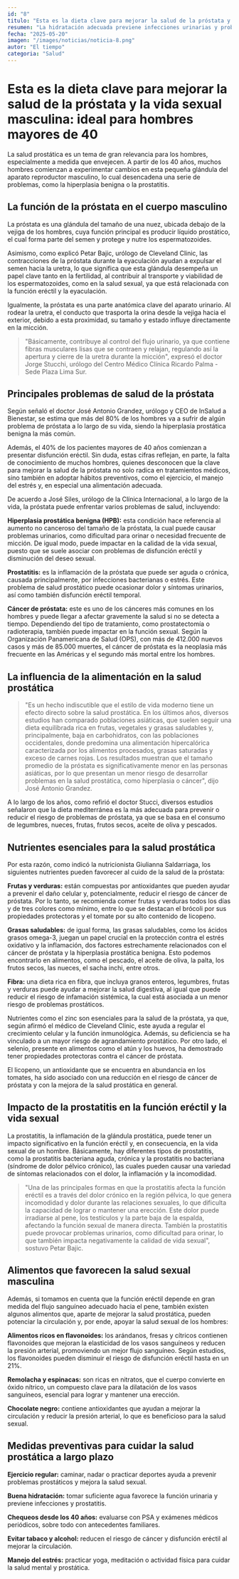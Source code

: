 ```yaml
---
id: "8"
titulo: "Esta es la dieta clave para mejorar la salud de la próstata y la vida sexual..."
resumen: "La hidratación adecuada previene infecciones urinarias y problemas como la prostatitis."
fecha: "2025-05-20"
imagen: "/images/noticias/noticia-8.png"
autor: "El tiempo"
categoria: "Salud"
---
```


# Esta es la dieta clave para mejorar la salud de la próstata y la vida sexual masculina: ideal para hombres mayores de 40

La salud prostática es un tema de gran relevancia para los hombres, especialmente a medida que envejecen. A partir de los 40 años, muchos hombres comienzan a experimentar cambios en esta pequeña glándula del aparato reproductor masculino, lo cual desencadena una serie de problemas, como la hiperplasia benigna o la prostatitis.

## La función de la próstata en el cuerpo masculino

La próstata es una glándula del tamaño de una nuez, ubicada debajo de la vejiga de los hombres, cuya función principal es producir líquido prostático, el cual forma parte del semen y protege y nutre los espermatozoides. 

Asimismo, como explicó Petar Bajic, urólogo de Cleveland Clinic, las contracciones de la próstata durante la eyaculación ayudan a expulsar el semen hacia la uretra, lo que significa que esta glándula desempeña un papel clave tanto en la fertilidad, al contribuir al transporte y viabilidad de los espermatozoides, como en la salud sexual, ya que está relacionada con la función eréctil y la eyaculación.

Igualmente, la próstata es una parte anatómica clave del aparato urinario. Al rodear la uretra, el conducto que trasporta la orina desde la vejiga hacia el exterior, debido a esta proximidad, su tamaño y estado influye directamente en la micción. 

> "Básicamente, contribuye al control del flujo urinario, ya que contiene fibras musculares lisas que se contraen y relajan, regulando así la apertura y cierre de la uretra durante la micción", expresó el doctor Jorge Stucchi, urólogo del Centro Médico Clínica Ricardo Palma - Sede Plaza Lima Sur.

## Principales problemas de salud de la próstata

Según señaló el doctor José Antonio Grandez, urólogo y CEO de InSalud a Bienestar, se estima que más del 80% de los hombres va a sufrir de algún problema de próstata a lo largo de su vida, siendo la hiperplasia prostática benigna la más común. 

Además, el 40% de los pacientes mayores de 40 años comienzan a presentar disfunción eréctil. Sin duda, estas cifras reflejan, en parte, la falta de conocimiento de muchos hombres, quienes desconocen que la clave para mejorar la salud de la próstata no solo radica en tratamientos médicos, sino también en adoptar hábitos preventivos, como el ejercicio, el manejo del estrés y, en especial una alimentación adecuada.

De acuerdo a José Siles, urólogo de la Clínica Internacional, a lo largo de la vida, la próstata puede enfrentar varios problemas de salud, incluyendo:

**Hiperplasia prostática benigna (HPB):** esta condición hace referencia al aumento no canceroso del tamaño de la próstata, la cual puede causar problemas urinarios, como dificultad para orinar o necesidad frecuente de micción. De igual modo, puede impactar en la calidad de la vida sexual, puesto que se suele asociar con problemas de disfunción eréctil y disminución del deseo sexual.

**Prostatitis:** es la inflamación de la próstata que puede ser aguda o crónica, causada principalmente, por infecciones bacterianas o estrés. Este problema de salud prostático puede ocasionar dolor y síntomas urinarios, así como también disfunción eréctil temporal.

**Cáncer de próstata:** este es uno de los cánceres más comunes en los hombres y puede llegar a afectar gravemente la salud si no se detecta a tiempo. Dependiendo del tipo de tratamiento, como prostatectomía o radioterapia, también puede impactar en la función sexual. Según la Organización Panamericana de Salud (OPS), con más de 412.000 nuevos casos y más de 85.000 muertes, el cáncer de próstata es la neoplasia más frecuente en las Américas y el segundo más mortal entre los hombres.

## La influencia de la alimentación en la salud prostática

> "Es un hecho indiscutible que el estilo de vida moderno tiene un efecto directo sobre la salud prostática. En los últimos años, diversos estudios han comparado poblaciones asiáticas, que suelen seguir una dieta equilibrada rica en frutas, vegetales y grasas saludables y, principalmente, baja en carbohidratos, con las poblaciones occidentales, donde predomina una alimentación hipercalórica caracterizada por los alimentos procesados, grasas saturadas y exceso de carnes rojas. Los resultados muestran que el tamaño promedio de la próstata es significativamente menor en las personas asiáticas, por lo que presentan un menor riesgo de desarrollar problemas en la salud prostática, como hiperplasia o cáncer", dijo José Antonio Grandez.

A lo largo de los años, como refirió el doctor Stucci, diversos estudios señalaron que la dieta mediterránea es la más adecuada para prevenir o reducir el riesgo de problemas de próstata, ya que se basa en el consumo de legumbres, nueces, frutas, frutos secos, aceite de oliva y pescados.

## Nutrientes esenciales para la salud prostática

Por esta razón, como indicó la nutricionista Giulianna Saldarriaga, los siguientes nutrientes pueden favorecer al cuido de la salud de la próstata:

**Frutas y verduras:** están compuestas por antioxidantes que pueden ayudar a prevenir el daño celular y, potencialmente, reducir el riesgo de cáncer de próstata. Por lo tanto, se recomienda comer frutas y verduras todos los días y de tres colores como mínimo, entre lo que se destacan el brócoli por sus propiedades protectoras y el tomate por su alto contenido de licopeno.

**Grasas saludables:** de igual forma, las grasas saludables, como los ácidos grasos omega-3, juegan un papel crucial en la protección contra el estrés oxidativo y la inflamación, dos factores estrechamente relacionados con el cáncer de próstata y la hiperplasia prostática benigna. Esto podemos encontrarlo en alimentos, como el pescado, el aceite de oliva, la palta, los frutos secos, las nueces, el sacha inchi, entre otros.

**Fibra:** una dieta rica en fibra, que incluya granos enteros, legumbres, frutas y verduras puede ayudar a mejorar la salud digestiva, al igual que puede reducir el riesgo de infamación sistémica, la cual está asociada a un menor riesgo de problemas prostáticos.

Nutrientes como el zinc son esenciales para la salud de la próstata, ya que, según afirmó el médico de Cleveland Clinic, este ayuda a regular el crecimiento celular y la función inmunológica. Además, su deficiencia se ha vinculado a un mayor riesgo de agrandamiento prostático. Por otro lado, el selenio, presente en alimentos como el atún y los huevos, ha demostrado tener propiedades protectoras contra el cáncer de próstata.

El licopeno, un antioxidante que se encuentra en abundancia en los tomates, ha sido asociado con una reducción en el riesgo de cáncer de próstata y con la mejora de la salud prostática en general.

## Impacto de la prostatitis en la función eréctil y la vida sexual

La prostatitis, la inflamación de la glándula prostática, puede tener un impacto significativo en la función eréctil y, en consecuencia, en la vida sexual de un hombre. Básicamente, hay diferentes tipos de prostatitis, como la prostatitis bacteriana aguda, crónica y la prostatitis no bacteriana (síndrome de dolor pélvico crónico), las cuales pueden causar una variedad de síntomas relacionados con el dolor, la inflamación y la incomodidad.

> "Una de las principales formas en que la prostatitis afecta la función eréctil es a través del dolor crónico en la región pélvica, lo que genera incomodidad y dolor durante las relaciones sexuales, lo que dificulta la capacidad de lograr o mantener una erección. Este dolor puede irradiarse al pene, los testículos y la parte baja de la espalda, afectando la función sexual de manera directa. También la prostatitis puede provocar problemas urinarios, como dificultad para orinar, lo que también impacta negativamente la calidad de vida sexual", sostuvo Petar Bajic.

## Alimentos que favorecen la salud sexual masculina

Además, si tomamos en cuenta que la función eréctil depende en gran medida del flujo sanguíneo adecuado hacia el pene, también existen algunos alimentos que, aparte de mejorar la salud prostática, pueden potenciar la circulación y, por ende, apoyar la salud sexual de los hombres:

**Alimentos ricos en flavonoides:** los arándanos, fresas y cítricos contienen flavonoides que mejoran la elasticidad de los vasos sanguíneos y reducen la presión arterial, promoviendo un mejor flujo sanguíneo. Según estudios, los flavonoides pueden disminuir el riesgo de disfunción eréctil hasta en un 21%.

**Remolacha y espinacas:** son ricas en nitratos, que el cuerpo convierte en óxido nítrico, un compuesto clave para la dilatación de los vasos sanguíneos, esencial para lograr y mantener una erección.

**Chocolate negro:** contiene antioxidantes que ayudan a mejorar la circulación y reducir la presión arterial, lo que es beneficioso para la salud sexual.

## Medidas preventivas para cuidar la salud prostática a largo plazo

**Ejercicio regular:** caminar, nadar o practicar deportes ayuda a prevenir problemas prostáticos y mejora la salud sexual.

**Buena hidratación:** tomar suficiente agua favorece la función urinaria y previene infecciones y prostatitis.

**Chequeos desde los 40 años:** evaluarse con PSA y exámenes médicos periódicos, sobre todo con antecedentes familiares.

**Evitar tabaco y alcohol:** reducen el riesgo de cáncer y disfunción eréctil al mejorar la circulación.

**Manejo del estrés:** practicar yoga, meditación o actividad física para cuidar la salud mental y prostática.